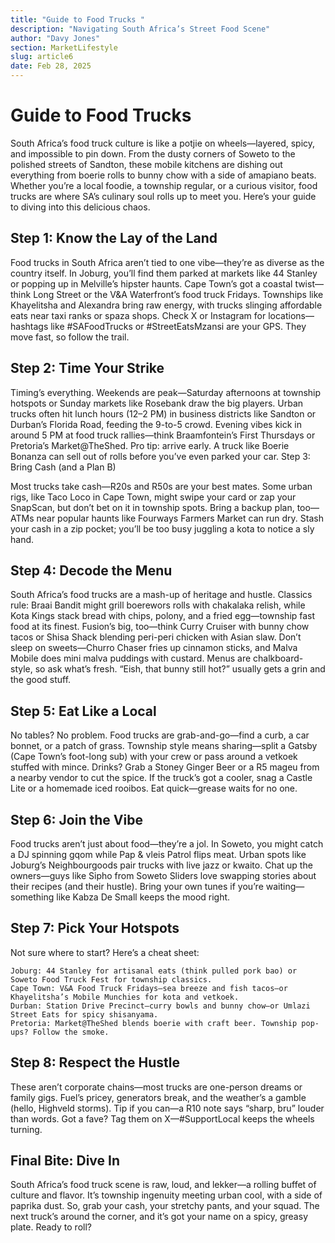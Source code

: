 ```yaml
---
title: "Guide to Food Trucks "
description: "Navigating South Africa’s Street Food Scene"
author: "Davy Jones"
section: MarketLifestyle
slug: article6
date: Feb 28, 2025
---
```


# Guide to Food Trucks
South Africa’s food truck culture is like a potjie on wheels—layered, spicy, and impossible to pin down. From the dusty corners of Soweto to the polished streets of Sandton, these mobile kitchens are dishing out everything from boerie rolls to bunny chow with a side of amapiano beats. Whether you’re a local foodie, a township regular, or a curious visitor, food trucks are where SA’s culinary soul rolls up to meet you. Here’s your guide to diving into this delicious chaos.

## Step 1: Know the Lay of the Land

Food trucks in South Africa aren’t tied to one vibe—they’re as diverse as the country itself. In Joburg, you’ll find them parked at markets like 44 Stanley or popping up in Melville’s hipster haunts. Cape Town’s got a coastal twist—think Long Street or the V&A Waterfront’s food truck Fridays. Townships like Khayelitsha and Alexandra bring raw energy, with trucks slinging affordable eats near taxi ranks or spaza shops. Check X or Instagram for locations—hashtags like #SAFoodTrucks or #StreetEatsMzansi are your GPS. They move fast, so follow the trail.

## Step 2: Time Your Strike

Timing’s everything. Weekends are peak—Saturday afternoons at township hotspots or Sunday markets like Rosebank draw the big players. Urban trucks often hit lunch hours (12–2 PM) in business districts like Sandton or Durban’s Florida Road, feeding the 9-to-5 crowd. Evening vibes kick in around 5 PM at food truck rallies—think Braamfontein’s First Thursdays or Pretoria’s Market@TheShed. Pro tip: arrive early. A truck like Boerie Bonanza can sell out of rolls before you’ve even parked your car.
Step 3: Bring Cash (and a Plan B)

Most trucks take cash—R20s and R50s are your best mates. Some urban rigs, like Taco Loco in Cape Town, might swipe your card or zap your SnapScan, but don’t bet on it in township spots. Bring a backup plan, too—ATMs near popular haunts like Fourways Farmers Market can run dry. Stash your cash in a zip pocket; you’ll be too busy juggling a kota to notice a sly hand.

## Step 4: Decode the Menu

South Africa’s food trucks are a mash-up of heritage and hustle. Classics rule: Braai Bandit might grill boerewors rolls with chakalaka relish, while Kota Kings stack bread with chips, polony, and a fried egg—township fast food at its finest. Fusion’s big, too—think Curry Cruiser with bunny chow tacos or Shisa Shack blending peri-peri chicken with Asian slaw. Don’t sleep on sweets—Churro Chaser fries up cinnamon sticks, and Malva Mobile does mini malva puddings with custard. Menus are chalkboard-style, so ask what’s fresh. “Eish, that bunny still hot?” usually gets a grin and the good stuff.

## Step 5: Eat Like a Local

No tables? No problem. Food trucks are grab-and-go—find a curb, a car bonnet, or a patch of grass. Township style means sharing—split a Gatsby (Cape Town’s foot-long sub) with your crew or pass around a vetkoek stuffed with mince. Drinks? Grab a Stoney Ginger Beer or a R5 mageu from a nearby vendor to cut the spice. If the truck’s got a cooler, snag a Castle Lite or a homemade iced rooibos. Eat quick—grease waits for no one.

## Step 6: Join the Vibe

Food trucks aren’t just about food—they’re a jol. In Soweto, you might catch a DJ spinning gqom while Pap & vleis Patrol flips meat. Urban spots like Joburg’s Neighbourgoods pair trucks with live jazz or kwaito. Chat up the owners—guys like Sipho from Soweto Sliders love swapping stories about their recipes (and their hustle). Bring your own tunes if you’re waiting—something like Kabza De Small keeps the mood right.

## Step 7: Pick Your Hotspots

Not sure where to start? Here’s a cheat sheet:

    Joburg: 44 Stanley for artisanal eats (think pulled pork bao) or Soweto Food Truck Fest for township classics.
    Cape Town: V&A Food Truck Fridays—sea breeze and fish tacos—or Khayelitsha’s Mobile Munchies for kota and vetkoek.
    Durban: Station Drive Precinct—curry bowls and bunny chow—or Umlazi Street Eats for spicy shisanyama.
    Pretoria: Market@TheShed blends boerie with craft beer. Township pop-ups? Follow the smoke.

## Step 8: Respect the Hustle

These aren’t corporate chains—most trucks are one-person dreams or family gigs. Fuel’s pricey, generators break, and the weather’s a gamble (hello, Highveld storms). Tip if you can—a R10 note says “sharp, bru” louder than words. Got a fave? Tag them on X—#SupportLocal keeps the wheels turning.

## Final Bite: Dive In

South Africa’s food truck scene is raw, loud, and lekker—a rolling buffet of culture and flavor. It’s township ingenuity meeting urban cool, with a side of paprika dust. So, grab your cash, your stretchy pants, and your squad. The next truck’s around the corner, and it’s got your name on a spicy, greasy plate. Ready to roll?